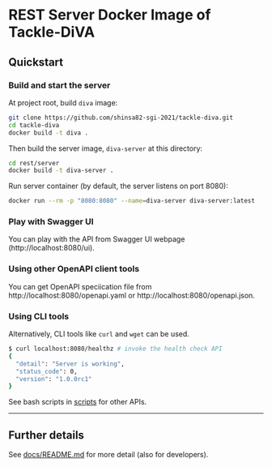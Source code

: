 # REST Server Docker Image of Tackle-DiVA

## Quickstart

### Build and start the server

At project root, build `diva` image:

```bash
git clone https://github.com/shinsa82-sgi-2021/tackle-diva.git
cd tackle-diva
docker build -t diva .
```

Then build the server image, `diva-server` at this directory:

```bash
cd rest/server
docker build -t diva-server .
```

Run server container (by default, the server listens on port 8080):

```bash
docker run --rm -p "8080:8080" --name=diva-server diva-server:latest
```

### Play with Swagger UI

You can play with the API from Swagger UI webpage (http://localhost:8080/ui).

### Using other OpenAPI client tools

You can get OpenAPI speciication file from http://localhost:8080/openapi.yaml or http://localhost:8080/openapi.json.

### Using CLI tools

Alternatively, CLI tools like `curl` and `wget` can be used.

```bash
$ curl localhost:8080/healthz # invoke the health check API
{
  "detail": "Server is working",
  "status_code": 0,
  "version": "1.0.0rc1"
}
```

See bash scripts in [scripts](scripts) for other APIs.

----
## Further details

See [docs/README.md](docs/README.md) for more detail (also for developers).
